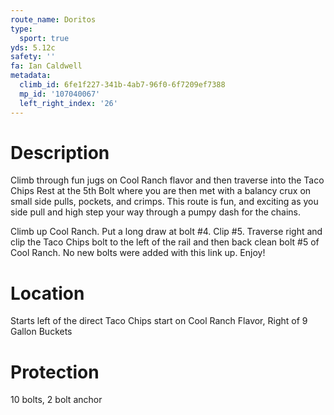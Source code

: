 ```yaml
---
route_name: Doritos
type:
  sport: true
yds: 5.12c
safety: ''
fa: Ian Caldwell
metadata:
  climb_id: 6fe1f227-341b-4ab7-96f0-6f7209ef7388
  mp_id: '107040067'
  left_right_index: '26'
---
```

# Description
Climb through fun jugs on Cool Ranch flavor and then traverse into the Taco Chips Rest at the 5th Bolt where you are then met with a balancy crux on small side pulls, pockets, and crimps. This route is fun, and exciting as you side pull and high step your way through a pumpy dash for the chains.

Climb up Cool Ranch. Put a long draw at bolt #4. Clip #5. Traverse right and clip the Taco Chips bolt to the left of the rail and then back clean bolt #5 of Cool Ranch. No new bolts were added with this link up. Enjoy!

# Location
Starts left of the direct Taco Chips start on Cool Ranch Flavor, Right of 9 Gallon Buckets

# Protection
10 bolts, 2 bolt anchor
